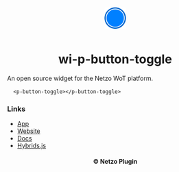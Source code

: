 <div align="center">
  <a href="https://netzo.io" target="_blank" >
    <img height="50" src="https://raw.githubusercontent.com/netzoio/netzo/main/packages/plugins/plugins/widgets/wi-p-button-toggle/src/assets/icon.png" style="margin: 12px 0px" />
  </a>

  <h1>wi-p-button-toggle</h1>
</div>

An open source widget for the Netzo WoT platform.

```showcase
  <p-button-toggle></p-button-toggle>
```

### Links

- [App](https://app.netzo.io)
- [Website](https://netzo.io)
- [Docs](https://docs.netzo.io)
- [Hybrids.js](https://hybrids.js.org)

<div align="center">
  <h4>© Netzo Plugin</h4>
</div>

